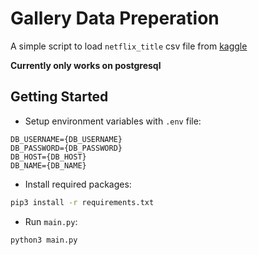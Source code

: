 # Gallery Data Preperation

A simple script to load `netflix_title` csv file from [kaggle](https://www.kaggle.com/shivamb/netflix-shows/data)

**Currently only works on postgresql**

## Getting Started

- Setup environment variables with `.env` file:

```env
DB_USERNAME={DB_USERNAME}
DB_PASSWORD={DB_PASSWORD}
DB_HOST={DB_HOST}
DB_NAME={DB_NAME}
```
- Install required packages:

```bash
pip3 install -r requirements.txt
```

- Run `main.py`:

```bash
python3 main.py
```